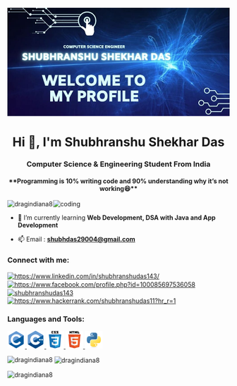 ![logo](https://github.com/dragINDIANA8/dragINDIANA8/blob/main/banner.png.png?raw=true)
<h1 align="center">Hi 👋, I'm Shubhranshu Shekhar Das</h1>
<h3 align="center">Computer Science & Engineering Student From India</h3>
<h4 align="center">**Programming is 10% writing code and 90% understanding why it’s not working😆**</h4>


<img align="right" alt="coding" width="400" src="https://camo.githubusercontent.com/5ddf73ad3a205111cf8c686f687fc216c2946a75005718c8da5b837ad9de78c9/68747470733a2f2f7468756d62732e6766796361742e636f6d2f4576696c4e657874446576696c666973682d736d616c6c2e676966">

<p align="left"> <img src="https://komarev.com/ghpvc/?username=dragindiana8&label=Profile%20views&color=0e75b6&style=flat" alt="dragindiana8" /> </p>

- 🌱 I’m currently learning **Web Development, DSA with Java and App Development**

- 📫 Email : **shubhdas29004@gmail.com**


<h3 align="left">Connect with me:</h3>
<p align="left">
<a href="https://linkedin.com/in/https://www.linkedin.com/in/shubhranshudas143/" target="blank"><img align="center" src="https://raw.githubusercontent.com/rahuldkjain/github-profile-readme-generator/master/src/images/icons/Social/linked-in-alt.svg" alt="https://www.linkedin.com/in/shubhranshudas143/" height="30" width="40" /></a>
<a href="https://fb.com/https://www.facebook.com/profile.php?id=100085697536058" target="blank"><img align="center" src="https://raw.githubusercontent.com/rahuldkjain/github-profile-readme-generator/master/src/images/icons/Social/facebook.svg" alt="https://www.facebook.com/profile.php?id=100085697536058" height="30" width="40" /></a>
<a href="https://instagram.com/shubhranshudas143" target="blank"><img align="center" src="https://raw.githubusercontent.com/rahuldkjain/github-profile-readme-generator/master/src/images/icons/Social/instagram.svg" alt="shubhranshudas143" height="30" width="40" /></a>
<a href="https://www.hackerrank.com/https://www.hackerrank.com/shubhranshudas11?hr_r=1" target="blank"><img align="center" src="https://raw.githubusercontent.com/rahuldkjain/github-profile-readme-generator/master/src/images/icons/Social/hackerrank.svg" alt="https://www.hackerrank.com/shubhranshudas11?hr_r=1" height="30" width="40" /></a>
</p>

<h3 align="left">Languages and Tools:</h3>
<p align="left"> <a href="https://www.cprogramming.com/" target="_blank" rel="noreferrer"> <img src="https://raw.githubusercontent.com/devicons/devicon/master/icons/c/c-original.svg" alt="c" width="40" height="40"/> </a> <a href="https://www.w3schools.com/cpp/" target="_blank" rel="noreferrer"> <img src="https://raw.githubusercontent.com/devicons/devicon/master/icons/cplusplus/cplusplus-original.svg" alt="cplusplus" width="40" height="40"/> </a> <a href="https://www.w3schools.com/css/" target="_blank" rel="noreferrer"> <img src="https://raw.githubusercontent.com/devicons/devicon/master/icons/css3/css3-original-wordmark.svg" alt="css3" width="40" height="40"/> </a> <a href="https://www.w3.org/html/" target="_blank" rel="noreferrer"> <img src="https://raw.githubusercontent.com/devicons/devicon/master/icons/html5/html5-original-wordmark.svg" alt="html5" width="40" height="40"/> </a> <a href="https://www.python.org" target="_blank" rel="noreferrer"> <img src="https://raw.githubusercontent.com/devicons/devicon/master/icons/python/python-original.svg" alt="python" width="40" height="40"/> </a> </p>

<p><img align="left" src="https://github-readme-stats.vercel.app/api/top-langs?username=dragindiana8&show_icons=true&locale=en&layout=compact" alt="dragindiana8" /></p>

<p>&nbsp;<img align="center" src="https://github-readme-stats.vercel.app/api?username=dragindiana8&show_icons=true&locale=en" alt="dragindiana8" /></p>

<p><img align="center" src="https://github-readme-streak-stats.herokuapp.com/?user=dragindiana8&" alt="dragindiana8" /></p>



